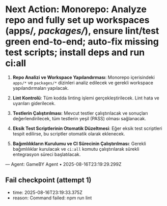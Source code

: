 # Next Action: Monorepo: Analyze repo and fully set up workspaces (apps/*, packages/*), ensure lint/test green end-to-end; auto-fix missing test scripts; install deps and run ci:all

1. **Repo Analizi ve Workspace Yapılandırması**: Monorepo içerisindeki `apps/*` ve `packages/*` dizinleri analiz edilecek ve gerekli workspace yapılandırmaları yapılacak. 

2. **Lint Kontrolü**: Tüm kodda linting işlemi gerçekleştirilecek. Lint hata ve uyarıları giderilecek.

3. **Testlerin Çalıştırılması**: Mevcut testler çalıştırılacak ve sonuçları değerlendirilecek, tüm testlerin yeşil (PASS) olması sağlanacak.

4. **Eksik Test Scriptlerinin Otomatik Düzeltmesi**: Eğer eksik test scriptleri tespit edilirse, bu scriptler otomatik olarak eklenecek.

5. **Bağımlılıkların Kurulumu ve CI Sürecinin Çalıştırılması**: Gerekli bağımlılıklar kurulacak ve `ci:all` komutu çalıştırılarak sürekli entegrasyon süreci başlatılacak.

— Agent: GameBY Agent • 2025-08-16T23:19:29.299Z


## Fail checkpoint (attempt 1)
- time: 2025-08-16T23:19:33.375Z
- reason: Command failed: npm run lint
